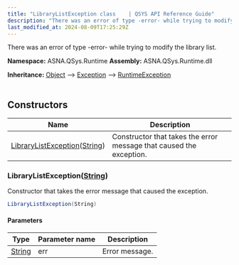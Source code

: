 ```yaml
---
title: "LibraryListException class    | QSYS API Reference Guide"
description: "There was an error of type -error- while trying to modify the library list. "
last_modified_at: 2024-08-09T17:25:29Z
---
```


There was an error of type -error- while trying to modify the library list.

**Namespace:** ASNA.QSys.Runtime
**Assembly:** ASNA.QSys.Runtime.dll

**Inheritance:** [Object](https://docs.microsoft.com/en-us/dotnet/api/system.object) --> [Exception](https://docs.microsoft.com/en-us/dotnet/api/system.exception) --> [RuntimeException](/reference/runtime/qsys-runtime/runtime-exception.html)
<br>
<br>

## Constructors

| Name | Description |
| --- | --- |
| [LibraryListException](#librarylistexceptionstring)([String](https://docs.microsoft.com/en-us/dotnet/api/system.string)) | Constructor that takes the error message that caused the exception.

### LibraryListException([String](https://docs.microsoft.com/en-us/dotnet/api/system.string))

Constructor that takes the error message that caused the exception.

```cs
LibraryListException(String)
```

#### Parameters

| Type | Parameter name | Description
| --- | --- | ---
| [String](https://docs.microsoft.com/en-us/dotnet/api/system.string) | err | Error message.
